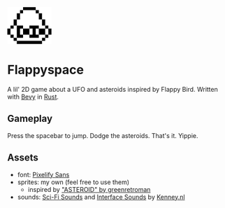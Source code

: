 <img src="assets/icon.png" width=20%/>

# Flappyspace
A lil' 2D game about a UFO and asteroids inspired by Flappy Bird.
Written with [Bevy](https://bevyengine.org) in [Rust](https://rust-lang.org).

## Gameplay
Press the spacebar to jump. Dodge the asteroids. That's it. Yippie.

## Assets
- font: [Pixelify Sans](https://fonts.google.com/specimen/Pixelify+Sans)
- sprites: my own (feel free to use them)
  - inspired by ["ASTEROID" by greenretroman](http://greenretroman.itch.io/asteroids)
- sounds: [Sci-Fi Sounds](https://kenney.nl/assets/sci-fi-sounds) and [Interface Sounds](https://kenney.nl/assets/interface-sounds) by [Kenney.nl](https://kenney.nl)
